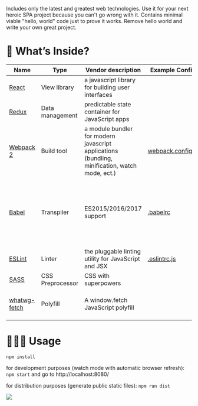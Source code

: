 Includes only the latest and greatest web technologies. Use it for your next heroic SPA project because you can't go wrong with it. Contains minimal viable "hello, world" code just to prove it works. Remove hello world and write your own great project.

# 🎁 What’s Inside?

Name | Type | Vendor description | Example Config | Notes
---- | ---- | ------------------ | -------------- | -----
[React](https://facebook.github.io/react/) | View library | a javascript library for building user interfaces
[Redux](https://github.com/reactjs/redux/) | Data management | predictable state container for JavaScript apps
[Webpack 2](https://webpack.js.org/) | Build tool | a module bundler for modern javascript applications (bundling, minification, watch mode, ect.) | [webpack.config.js](https://github.com/vinogradov/react-starter-kit/blob/master/webpack.config.js) | Loaders: [babel-loader](https://github.com/babel/babel-loader), [eslint-loader](https://github.com/MoOx/eslint-loader), [sass-loader](https://github.com/webpack-contrib/sass-loader) 
[Babel](https://babeljs.io/) | Transpiler | ES2015/2016/2017 support | [.babelrc](https://github.com/vinogradov/react-starter-kit/blob/master/.babelrc) | Plugins: [transform-object-rest-spread](http://babeljs.io/docs/plugins/transform-object-rest-spread/) (spreads are currently [at STAGE 3](https://github.com/sebmarkbage/ecmascript-rest-spread))
[ESLint](http://eslint.org/) | Linter | the pluggable linting utility for JavaScript and JSX | [.eslintrc.js](https://github.com/vinogradov/react-starter-kit/blob/master/.eslintrc.js)
[SASS](http://sass-lang.com/) | CSS Preprocessor | CSS with superpowers
[whatwg-fetch](https://github.com/github/fetch) | Polyfill | A window.fetch JavaScript polyfill | | From GitHub. Implements the [spec](https://fetch.spec.whatwg.org/)

# 👨🏼‍💻 Usage
`npm install`

for development purposes (watch mode with automatic browser refresh): `npm start` and go to http://localhost:8080/

for distribution purposes (generate public static files): `npm run dist`

![](http://vinogradov.github.io/react-starter-kit/screenshot.png)